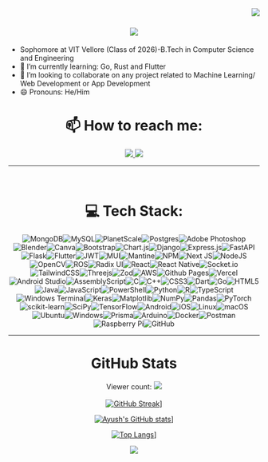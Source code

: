<img align="right" src="https://visitor-badge.laobi.icu/badge?page_id=AyushK0808.AyushK0808" />

<h1 align="center">
    <img src="https://readme-typing-svg.herokuapp.com/?font=Fira+Code&size=40&center=true&vCenter=true&color=EF830E&width=800&height=70&duration=4000&lines=Hello+There!;+I'm+Ayush+Kumar;" />
</h1>

<p> 
  

<!--
**AyushK0808/AyushK0808** is a ✨ _special_ ✨ repository because its `README.md` (this file) appears on your GitHub profile.

Here are some ideas to get you started:

- 🔭 I’m currently working on anything that comes to my mind
- 🌱 I’m currently learning C/C++ and Python
- 👯 I’m looking to collaborate on anything that interests me!!!
- 📫 How to reach me: GMail: theofficialayush.kumar@gmail.com
                      Lin
- 😄 Pronouns: He/Him
- ⚡ Fun fact: ...
-->

- Sophomore at VIT Vellore (Class of 2026)-B.Tech in Computer Science and Engineering
- 🌱 I’m currently learning: Go, Rust and Flutter
- 👯 I’m looking to collaborate on any project related to Machine Learning/ Web Development or App Development
- 😄 Pronouns: He/Him

<div align="center"> 
  <h1>📫 How to reach me: </h1>
  <a href="mailto: theofficialayush.kumar@gmail.com">
    <img src="https://img.shields.io/badge/Gmail-333333?style=for-the-badge&logo=gmail&logoColor=red" />
  </a>
  <a href="https://www.linkedin.com/in/ayush-kumar-061a58251/" target="_blank">
    <img src="https://img.shields.io/badge/LinkedIn-0077B5?style=for-the-badge&logo=linkedin&logoColor=white" target="_blank" />
  </a>
</div>
<hr>
<br>
<div align="center">

# 💻 Tech Stack:
![MongoDB](https://img.shields.io/badge/MongoDB-%234ea94b.svg?style=for-the-badge&logo=mongodb&logoColor=white)![MySQL](https://img.shields.io/badge/mysql-4479A1.svg?style=for-the-badge&logo=mysql&logoColor=white)![PlanetScale](https://img.shields.io/badge/planetscale-%23000000.svg?style=for-the-badge&logo=planetscale&logoColor=white)![Postgres](https://img.shields.io/badge/postgres-%23316192.svg?style=for-the-badge&logo=postgresql&logoColor=white)![Adobe Photoshop](https://img.shields.io/badge/adobe%20photoshop-%2331A8FF.svg?style=for-the-badge&logo=adobe%20photoshop&logoColor=white)![Blender](https://img.shields.io/badge/blender-%23F5792A.svg?style=for-the-badge&logo=blender&logoColor=white)![Canva](https://img.shields.io/badge/Canva-%2300C4CC.svg?style=for-the-badge&logo=Canva&logoColor=white)![Bootstrap](https://img.shields.io/badge/bootstrap-%238511FA.svg?style=for-the-badge&logo=bootstrap&logoColor=white)![Chart.js](https://img.shields.io/badge/chart.js-F5788D.svg?style=for-the-badge&logo=chart.js&logoColor=white)![Django](https://img.shields.io/badge/django-%23092E20.svg?style=for-the-badge&logo=django&logoColor=white)![Express.js](https://img.shields.io/badge/express.js-%23404d59.svg?style=for-the-badge&logo=express&logoColor=%2361DAFB)![FastAPI](https://img.shields.io/badge/FastAPI-005571?style=for-the-badge&logo=fastapi)![Flask](https://img.shields.io/badge/flask-%23000.svg?style=for-the-badge&logo=flask&logoColor=white)![Flutter](https://img.shields.io/badge/Flutter-%2302569B.svg?style=for-the-badge&logo=Flutter&logoColor=white)![JWT](https://img.shields.io/badge/JWT-black?style=for-the-badge&logo=JSON%20web%20tokens)![MUI](https://img.shields.io/badge/MUI-%230081CB.svg?style=for-the-badge&logo=mui&logoColor=white)![Mantine](https://img.shields.io/badge/Mantine-ffffff?style=for-the-badge&logo=Mantine&logoColor=339af0)![NPM](https://img.shields.io/badge/NPM-%23CB3837.svg?style=for-the-badge&logo=npm&logoColor=white)![Next JS](https://img.shields.io/badge/Next-black?style=for-the-badge&logo=next.js&logoColor=white)![NodeJS](https://img.shields.io/badge/node.js-6DA55F?style=for-the-badge&logo=node.js&logoColor=white)![OpenCV](https://img.shields.io/badge/opencv-%23white.svg?style=for-the-badge&logo=opencv&logoColor=white)![ROS](https://img.shields.io/badge/ros-%230A0FF9.svg?style=for-the-badge&logo=ros&logoColor=white)![Radix UI](https://img.shields.io/badge/radix%20ui-161618.svg?style=for-the-badge&logo=radix-ui&logoColor=white)![React](https://img.shields.io/badge/react-%2320232a.svg?style=for-the-badge&logo=react&logoColor=%2361DAFB)![React Native](https://img.shields.io/badge/react_native-%2320232a.svg?style=for-the-badge&logo=react&logoColor=%2361DAFB)![Socket.io](https://img.shields.io/badge/Socket.io-black?style=for-the-badge&logo=socket.io&badgeColor=010101)![TailwindCSS](https://img.shields.io/badge/tailwindcss-%2338B2AC.svg?style=for-the-badge&logo=tailwind-css&logoColor=white)![Threejs](https://img.shields.io/badge/threejs-black?style=for-the-badge&logo=three.js&logoColor=white)![Zod](https://img.shields.io/badge/zod-%233068b7.svg?style=for-the-badge&logo=zod&logoColor=white)![AWS](https://img.shields.io/badge/AWS-%23FF9900.svg?style=for-the-badge&logo=amazon-aws&logoColor=white)![Github Pages](https://img.shields.io/badge/github%20pages-121013?style=for-the-badge&logo=github&logoColor=white)![Vercel](https://img.shields.io/badge/vercel-%23000000.svg?style=for-the-badge&logo=vercel&logoColor=white)![Android Studio](https://img.shields.io/badge/android%20studio-346ac1?style=for-the-badge&logo=android%20studio&logoColor=white)![AssemblyScript](https://img.shields.io/badge/assembly%20script-%23000000.svg?style=for-the-badge&logo=assemblyscript&logoColor=white)![C](https://img.shields.io/badge/c-%2300599C.svg?style=for-the-badge&logo=c&logoColor=white)![C++](https://img.shields.io/badge/c++-%2300599C.svg?style=for-the-badge&logo=c%2B%2B&logoColor=white)![CSS3](https://img.shields.io/badge/css3-%231572B6.svg?style=for-the-badge&logo=css3&logoColor=white)![Dart](https://img.shields.io/badge/dart-%230175C2.svg?style=for-the-badge&logo=dart&logoColor=white)![Go](https://img.shields.io/badge/go-%2300ADD8.svg?style=for-the-badge&logo=go&logoColor=white)![HTML5](https://img.shields.io/badge/html5-%23E34F26.svg?style=for-the-badge&logo=html5&logoColor=white)![Java](https://img.shields.io/badge/java-%23ED8B00.svg?style=for-the-badge&logo=openjdk&logoColor=white)![JavaScript](https://img.shields.io/badge/javascript-%23323330.svg?style=for-the-badge&logo=javascript&logoColor=%23F7DF1E)![PowerShell](https://img.shields.io/badge/PowerShell-%235391FE.svg?style=for-the-badge&logo=powershell&logoColor=white)![Python](https://img.shields.io/badge/python-3670A0?style=for-the-badge&logo=python&logoColor=ffdd54)![R](https://img.shields.io/badge/r-%23276DC3.svg?style=for-the-badge&logo=r&logoColor=white)![TypeScript](https://img.shields.io/badge/typescript-%23007ACC.svg?style=for-the-badge&logo=typescript&logoColor=white)![Windows Terminal](https://img.shields.io/badge/Windows%20Terminal-%234D4D4D.svg?style=for-the-badge&logo=windows-terminal&logoColor=white)![Keras](https://img.shields.io/badge/Keras-%23D00000.svg?style=for-the-badge&logo=Keras&logoColor=white)![Matplotlib](https://img.shields.io/badge/Matplotlib-%23ffffff.svg?style=for-the-badge&logo=Matplotlib&logoColor=black)![NumPy](https://img.shields.io/badge/numpy-%23013243.svg?style=for-the-badge&logo=numpy&logoColor=white)![Pandas](https://img.shields.io/badge/pandas-%23150458.svg?style=for-the-badge&logo=pandas&logoColor=white)![PyTorch](https://img.shields.io/badge/PyTorch-%23EE4C2C.svg?style=for-the-badge&logo=PyTorch&logoColor=white)![scikit-learn](https://img.shields.io/badge/scikit--learn-%23F7931E.svg?style=for-the-badge&logo=scikit-learn&logoColor=white)![SciPy](https://img.shields.io/badge/SciPy-%230C55A5.svg?style=for-the-badge&logo=scipy&logoColor=%white)![TensorFlow](https://img.shields.io/badge/TensorFlow-%23FF6F00.svg?style=for-the-badge&logo=TensorFlow&logoColor=white)![Android](https://img.shields.io/badge/Android-3DDC84?style=for-the-badge&logo=android&logoColor=white)![iOS](https://img.shields.io/badge/iOS-000000?style=for-the-badge&logo=ios&logoColor=white)![Linux](https://img.shields.io/badge/Linux-FCC624?style=for-the-badge&logo=linux&logoColor=black)![macOS](https://img.shields.io/badge/mac%20os-000000?style=for-the-badge&logo=macos&logoColor=F0F0F0)![Ubuntu](https://img.shields.io/badge/Ubuntu-E95420?style=for-the-badge&logo=ubuntu&logoColor=white)![Windows](https://img.shields.io/badge/Windows-0078D6?style=for-the-badge&logo=windows&logoColor=white)![Prisma](https://img.shields.io/badge/Prisma-3982CE?style=for-the-badge&logo=Prisma&logoColor=white)![Arduino](https://img.shields.io/badge/-Arduino-00979D?style=for-the-badge&logo=Arduino&logoColor=white)![Docker](https://img.shields.io/badge/docker-%230db7ed.svg?style=for-the-badge&logo=docker&logoColor=white)![Postman](https://img.shields.io/badge/Postman-FF6C37?style=for-the-badge&logo=postman&logoColor=white)![Raspberry Pi](https://img.shields.io/badge/-RaspberryPi-C51A4A?style=for-the-badge&logo=Raspberry-Pi)![GitHub](https://img.shields.io/badge/github-%23121011.svg?style=for-the-badge&logo=github&logoColor=white)

<hr>
<h1>GitHub Stats<br></h1>

Viewer count:
  <img src="https://profile-counter.glitch.me/AyushK0808/count.svg" /><br><br>
[![GitHub Streak](https://streak-stats.demolab.com/?user=AyushK0808&theme=gotham)](https://git.io/streak-stats)]

[![Ayush's GitHub stats](https://github-readme-stats.vercel.app/api?username=AyushK0808&theme=gotham)](https://github.com/anuraghazra/github-readme-stats)]

[![Top Langs](https://github-readme-stats.vercel.app/api/top-langs/?username=AyushK0808&theme=gotham&layout=compact)](https://github.com/anuraghazra/github-readme-stats)]

![](https://github-profile-trophy.vercel.app/?username=AyushK0808&theme=algolia&no-frame=false&no-bg=true&margin-w=4)
</p>
</div>
